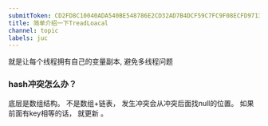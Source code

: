```yaml
---
submitToken: CD2FD8C10040ADA540BE548786E2CD32AD7B4DCF59C7FC9F08ECFD9713106FB4
title: 简单介绍一下TreadLoacal
channel: topic
labels: juc
---
```


就是让每个线程拥有自己的变量副本, 避免多线程问题

### hash冲突怎么办？

底层是数组结构。 不是数组+链表， 发生冲突会从冲突后面找null的位置。 如果前面有key相等的话， 就更新 。

